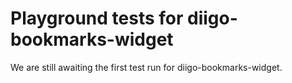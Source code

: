 # Playground tests for diigo-bookmarks-widget
We are still awaiting the first test run for diigo-bookmarks-widget.
